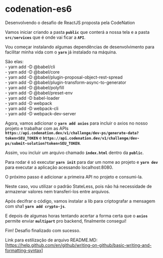 # codenation-es6
Desenvolvendo o desafio de ReactJS proposta pela CodeNation

Vamos iniciar criando a pasta **`public`** que conterá a nossa tela e a pasta **`src/services`** que é onde vai ficar a **`API`**.

Vou começar instalando algumas dependências de desenvolvimento para facilitar minha vida com o **`yarn`** já instalado na máquina.

São elas:<br />
    - yarn add -D @babel/cli<br />
    - yarn add -D @babel/core<br />
    - yarn add -D @babel/plugin-proposal-object-rest-spread<br />
    - yarn add -D @babel/plugin-transform-async-to-generator<br />
    - yarn add -D @babel/polyfill<br />
    - yarn add -D @babel/preset-env<br />
    - yarn add -D babel-loader<br />
    - yarn add -D webpack<br />
    - yarn add -D webpack-cli<br />
    - yarn add -D webpack-dev-server<br />

Agora, vamos adicionar o **`yarn add axios`** para incluir o axios no nosso projeto e trabalhar com as APIs **`https://api.codenation.dev/v1/challenge/dev-ps/generate-data?token=SEU_TOKEN`** e **`https://api.codenation.dev/v1/challenge/dev-ps/submit-solution?token=SEU_TOKEN`**.

Assim, vou incluir um arquivo chamado **`index.html`** dentro da **`public`**.

Para rodar é só executar **`yarn init`** para dar um nome ao projeto e **`yarn dev`** para executar a aplicação acessando localhost:8080.

O próximo passo é adicionar a primeira API no projeto e consumi-la.

Neste caso, vou utilizar o padrão StateLess, pois não há necessidade de armazenar valores nem transferí-los entre arquivos.

Após decifrar o código, vamos instalar a lib para criptografar a mensagem com sha1 **`yarn add crypto-js`**.

E depois de algumas horas tentando acertar a forma certa que o **`axios`** permite enviar **`multipart`** pro backend, finalmente consegui!

Fim! Desafio finalizado com sucesso.

Link para estilização de arquivo README.MD: [https://help.github.com/en/github/writing-on-github/basic-writing-and-formatting-syntax]